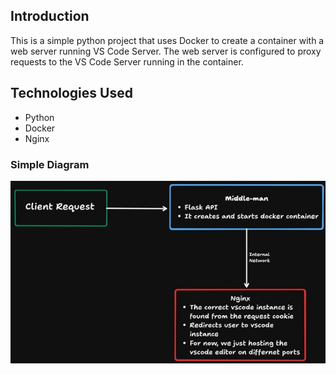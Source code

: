 ## Introduction

This is a simple python project that uses Docker to create a container with a web server running VS Code Server. The web server is configured to proxy requests to the VS Code Server running in the container.

## Technologies Used

- Python
- Docker
- Nginx

### Simple Diagram

![Architecture Diagram](./diagram.jpg)
